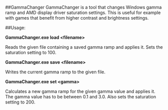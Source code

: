 ##GammaChanger
GammaChanger is a tool that changes Windows gamma ramp and AMD display driver saturation settings. This is useful for example with games that benefit from higher contrast and brightness settings.

##Usage:

**GammaChanger.exe load \<filename\>**

Reads the given file containing a saved gamma ramp and applies it. Sets the saturation setting to 100.

**GammaChanger.exe save \<filename\>**

Writes the current gamma ramp to the given file.

**GammaChanger.exe set \<gamma\>**

Calculates a new gamma ramp for the given gamma value and applies it. The gamma value has to be between 0.1 and 3.0. Also sets the saturation setting to 200.
